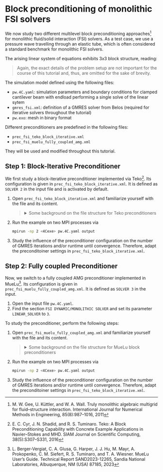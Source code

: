 # Block preconditioning of monolithic FSI solvers

We now study two different multilevel block preconditioning approaches[^1] for monolithic fluid/solid interaction (FSI) solvers.
As a test case, we use a pressure wave travelling through an elastic tube, which is often considered a standard benchmark for monolithic FSI solvers.

The arising linear system of equations exhibits $3x3$ block structure, reading:

> Again, the exact details of the problem setup are not important for the course of this tutorial
and, thus, are omitted for the sake of brevity.

The simulation model defined using the following files:

- `pw.4C.yaml`: simulation parameters and boundary conditions for clamped cantilever beam with endload performing a single solve of the linear sytem
- `gmres_fsi.xml`: definition of a GMRES solver from Belos (required for iterative solvers throughout the tutorial)
- `pw.exo`: mesh in binary format

Different preconditioners are predefined in the following files:

- `prec_fsi_teko_block_iterative.xml`
- `prec_fsi_muelu_fully_coupled_amg.xml`

They will be used and modified throughout this tutorial.

## Step 1: Block-Iterative Preconditioner

We first study a block-iterative preconditioner implemented via Teko[^2]. Its configuration is given in `prec_fsi_teko_block_iterative.xml`. It is defined as `SOLVER 2` in the input file and is activated by default.

1. Open `prec_fsi_teko_block_iterative.xml` and familiarize yourself with the file and its content.
   ><details>
   ><summary>Some background on the file structure for Teko preconditioners</summary>
   >
   >The list `Preconditioner` defines the overall layout of the block preconditioner:
   >
   >```xml
   ><ParameterList name="Preconditioner">
   >  <Parameter name="Type" type="string" value="Block Gauss-Seidel"/>
   >  <Parameter name="Use Upper Triangle" type="bool" value="false"/>
   >  <Parameter name="Inverse Type 1" type="string" value="Inverse1"/>
   >  <Parameter name="Inverse Type 2" type="string" value="Inverse2"/>
   >  <Parameter name="Inverse Type 3" type="string" value="Inverse3"/>
   ></ParameterList>
   >```
   >
   >In this case, it selects a `Block Gauss-Seidel` approach. Furthermore, it specifies names of lists (`Inverse1`, `Inverse2`, `Inverse3`) provide details on how to approximate the necessary block inverses of the first, second, and third block within the 3x3 block system.
   >
   >Then, an approximate inversion of each block is specified in their own sublists. For the solid block (`Inverse1`), this reads:
   >
   >```xml
   ><!-- ===========  SINGLE FIELD PRECONDITIONER FOR SOLID ================ -->
   ><ParameterList name="Inverse1">
   >  <Parameter name="Type" type="string" value="MueLu"/>
   >  <Parameter name="multigrid algorithm" type="string" value="sa"/>
   >  <Parameter name="verbosity" type="string" value="None"/>
   >  <Parameter name="coarse: max size" type="int" value="200"/>
   >  <Parameter name="smoother: type" type="string" value="CHEBYSHEV"/>
   >  <ParameterList name="smoother: params">
   >    <Parameter name="chebyshev: degree" type="int" value="2"/>
   >    <Parameter name="chebyshev: min eigenvalue" type="double" value="1.0"/>
   >    <Parameter name="chebyshev: zero starting solution" type="bool" value="true"/>
   >  </ParameterList>
   ></ParameterList>
   >```
   >
   >It uses `MueLu` with an `sa` (smoothed aggregation) algebraic multigrid scheme and provides all other paramters to properly define a MueLu hierharchy. **Note:** This part might look familiar, as it just resembles a "standard" MueLu xml file as you have already seen it in the first part of this turorial, where we have used MueLu for a solid mechanics problem.
   >
   >Analogously, sublists `Inverse2` and `Inverse3` define approximate inversions for the fluid and ALE block, respectively.
   >
   ></details>
1. Run the example on two MPI processes via

   ```bash
   mpirun -np 2 <4Cexe> pw.4C.yaml output
   ```

1. Study the influence of the preconditioner configuration on the number of GMRES iterations and/or runtime  until convergence. Therefore, adapt the preconditoiner settings in `prec_fsi_teko_block_iterative.xml`.

## Step 2: Fully coupled Preconditioner

Now, we switch to a fully coupled AMG preconditioner implemented in MueLu[^3]. Its configuration is given in `prec_fsi_muelu_fully_coupled_amg.xml`. It is defined as `SOLVER 3` in the input.

1. Open the input file `pw.4C.yaml`.
1. Find the section `FSI DYNAMIC/MONOLITHIC SOLVER` and set its parameter `LINEAR_SOLVER` to `3`.

To study the preconditioner, perform the following steps:

1. Open `prec_fsi_muelu_fully_coupled_amg.xml` and familiarize yourself with the file and its content.
   ><details>
   ><summary>Some background on the file structure for MueLu block preconditioners</summary>
   >
   > MueLu block preconditioners can be defined via MueLu's "advanced" input deck. This details all factories, i.e., building blocks of a multigrid hierarchy in sublists of the xml file. These are then processed by MueLu and stitched together to create a MueLu preconditioner.
   >
   >- The list `Factories` collects all individual factories. Factories can refer to other factories, e.g., for using the result of factory A as in put for factory B. Therefore, factory A must be defined prior to factory B in the list of all factories. Other than that, the ordering of the factories is arbitrary. In this spirit, aggregation, transfer operators, or smoothers (or any other component of a MueLu hierarhcy) are represented via their own sublist in the `Factories` list.
   >- The list `Hierarchy` defines the actual multigrid hiearchy based on some parameters and the factories from above.
   >
   ></details>
1. Run the example on two MPI processes via

   ```bash
   mpirun -np 2 <4Cexe> pw.4C.yaml output
   ```

1. Study the influence of the preconditioner configuration on the number of GMRES iterations and/or runtime  until convergence. Therefore, adapt the preconditoiner settings in `prec_fsi_teko_block_iterative.xml`.

[^1]: M. W. Gee, U. Küttler, and W. A. Wall. Truly monolithic algebraic multigrid for fluid–structure interaction. International Journal for Numerical Methods in Engineering, 85(8):987–1016, 2011
[^2]: E. C. Cyr, J. N. Shadid, and R. S. Tuminaro. Teko: A Block Preconditioning Capability with Concrete Example Applications in Navier–Stokes and MHD. SIAM Journal on Scientific Computing, 38(5):S307–S331, 2016
[^3]: L. Berger-Vergiat, C. A. Glusa, G. Harper, J. J. Hu, M. Mayr, A. Prokopenko, C. M. Siefert, R. S.
Tuminaro, and T. A. Wiesner. MueLu User’s Guide. Technical Report SAND2023-12265, Sandia National
Laboratories, Albuquerque, NM (USA) 87185, 2023
